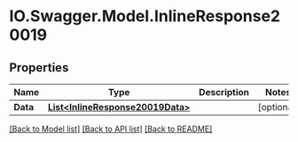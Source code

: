 # IO.Swagger.Model.InlineResponse20019
## Properties

Name | Type | Description | Notes
------------ | ------------- | ------------- | -------------
**Data** | [**List&lt;InlineResponse20019Data&gt;**](InlineResponse20019Data.md) |  | [optional] 

[[Back to Model list]](../README.md#documentation-for-models) [[Back to API list]](../README.md#documentation-for-api-endpoints) [[Back to README]](../README.md)


